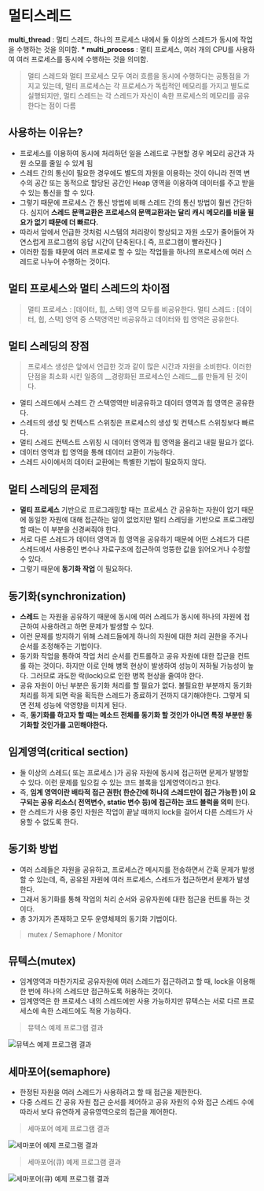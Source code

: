 멀티스레드
=============
__multi_thread__ : 멀티 스레드, 하나의 프로세스 내에서 둘 이상의 스레드가 동시에 작업을 수행하는 것을 의미함.
__* multi_process__ : 멀티 프로세스, 여러 개의 CPU를 사용하여 여러 프로세스를 동시에 수행하는 것을 의미함.
> 멀티 스레드와 멀티 프로세스 모두 여러 흐름을 동시에 수행하다는 공통점을 가지고 있는데, 멀티 프로세스는 각 프로세스가 독립적인 메모리를 가지고 별도로 실행되지만, 멀티 스레드는 각 스레드가 자신이 속한 프로세스의 메모리를 공유한다는 점이 다름

사용하는 이유는?
-----------------
- 프로세스를 이용하여 동시에 처리하던 일을 스레드로 구현할 경우 메모리 공간과 자원 소모를 줄일 수 있게 됨
- 스레드 간의 통신이 필요한 경우에도 별도의 자원을 이용하는 것이 아니라 전역 변수의 공간 또는 동적으로 할당된 공간인 Heap 영역을 이용하여 데이터를 주고 받을 수 있는 통신을 할 수 있다.
- 그렇기 때문에 프로세스 간 통신 방법에 비해 스레드 간의 통신 방법이 훨씬 간단하다. 심지어 __스레드 문맥교환은 프로세스의 문맥교환과는 달리 캐시 메모리를 비울 필요가 없기 때문에 더 빠르다.__
- 따라서 앞에서 언급한 것처럼 시스템의 처리량이 향상되고 자원 소모가 줄어들어 자연스럽게 프로그램의 응답 시간이 단축된다.[ 즉, 프로그램이 빨라진다 ]
- 이러한 점들 때문에 여러 프로세로 할 수 있는 작업들을 하나의 프로세스에 여러 스레드로 나누어 수행하는 것이다.

멀티 프로세스와 멀티 스레드의 차이점
----------------------------
> 멀티 프로세스 : [데이터, 힙, 스택] 영역 모두를 비공유한다.
> 멀티 스레드 : [데이터, 힙, 스택] 영역 중 스택영역만 비공유하고 데이터와 힙 영역은 공유한다.

멀티 스레딩의 장점
-------------------
> 프로세스 생성은 앞에서 언급한 것과 같이 많은 시간과 자원을 소비한다. 이러한 단점을 최소화 시킨 일종의 __경량화된 프로세스인 스레드__를 만들게 된 것이다.
- 멀티 스레드에서 스레드 간 스택영역만 비공유하고 데이터 영역과 힙 영역은 공유한다.
- 스레드의 생성 및 컨텍스트 스위칭은 프로세스의 생성 및 컨텍스트 스위칭보다 빠르다.
- 멀티 스레드 컨텍스트 스위칭 시 데이터 영역과 힙 영역을 올리고 내릴 필요가 없다.
- 데이터 영역과 힙 영역을 통해 데이터 교환이 가능하다.
- 스레드 사이에서의 데이터 교환에는 특별한 기법이 필요하지 않다.

멀티 스레딩의 문제점
-------------------
- __멀티 프로세스__ 기반으로 프로그래밍할 때는 프로세스 간 공유하는 자원이 없기 때문에 동일한 자원에 대해 접근하는 일이 없었지만 멀티 스레딩을 기반으로 프로그래밍할 때는 이 부분을 신경써줘야 한다.
- 서로 다른 스레드가 데이터 영역과 힙 영역을 공유하기 때문에 어떤 스레드가 다른 스레드에서 사용중인 변수나 자료구조에 접근하여 엉뚱한 값을 읽어오거나 수정할 수 있다.
- 그렇기 때문에 __동기화 작업__ 이 필요하다.

동기화(synchronization)
-----------------
- __스레드__ 는 자원을 공유하기 때문에 동시에 여러 스레드가 동시에 하나의 자원에 접근하여 사용하려고 하면 문제가 발생할 수 있다.
- 이런 문제를 방지하기 위해 스레드들에게 하나의 자원에 대한 처리 권한을 주거나 순서를 조정해주는 기법이다.
- 동기화 작업을 통하여 작업 처리 순서를 컨트롤하고 공유 자원에 대한 잡근을 컨트롤 하는 것이다. 하지만 이로 인해 병목 현상이 발생하여 성능이 저하될 가능성이 높다. 그러므로 과도한 락(lock)으로 인한 병목 현상을 줄여야 한다.
- 공유 자원이 아닌 부분은 동기화 처리를 할 필요가 없다. 불필요한 부분까지 동기화 처리를 하게 되면 락을 획득한 스레드가 종료하기 전까지 대기해야한다. 그렇게 되면 전체 성능에 악영향을 미치게 된다.
- 즉, __동기화를 하고자 할 때는 메소드 전체를 동기화 할 것인가 아니면 특정 부분만 동기화할 것인가를 고민해야한다.__

임계영역(critical section)
--------------------------
- 둘 이상의 스레드( 또는 프로세스 )가 공유 자원에 동시에 접근하면 문제가 발행할 수 있다. 이런 문제를 일으킬 수 있는 코드 블록을 임계영역이라고 한다.
- 즉, __임계 영역이란 배타적 접근 권한( 한순간에 하나의 스레드만이 접근 가능한 )이 요구되는 공유 리소스( 전역변수, static 변수 등)에 접근하는 코드 블럭을 의미__ 한다.
- 한 스레드가 사용 중인 자원은 작업이 끝날 때까지 lock을 걸어서 다른 스레드가 사용할 수 없도록 한다.

동기화 방법
--------------------
- 여러 스레들은 자원을 공유하고, 프로세스간 메시지를 전송하면서 간혹 문제가 발생할 수 있는데, 즉, 공유된 자원에 여러 프로세스, 스레드가 접근하면서 문제가 발생한다.
- 그래서 동기화를 통해 작업의 처리 순서와 공유자원에 대한 접근을 컨트롤 하는 것이다.
- 총 3가지가 존재하고 모두 운영체제의 동기화 기법이다.
> mutex / Semaphore / Monitor

뮤텍스(mutex)
--------------------
- 임계영역과 마찬가지로 공유자원에 여러 스레드가 접근하려고 할 때, lock을 이용해 한 번에 하나의 스레드만 접근하도록 허용하는 것이다.
- 임계영역은 한 프로세스 내의 스레드에만 사용 가능하지만 뮤텍스는 서로 다르 프로세스에 속한 스레드에도 적용 가능하다.

> 뮤텍스 예제 프로그램 결과

![뮤텍스 예제 프로그램 결과](https://user-images.githubusercontent.com/28287323/115253624-84ffeb80-a167-11eb-9ea3-29da3f6569af.png)


세마포어(semaphore)
-------------------
- 한정된 자원을 여러 스레드가 사용하려고 할 때 접근을 제한한다.
- 다중 스레드 간 공유 자원 접근 순서를 제어하고 공유 자원의 수와 접근 스레드 수에 따라서 보다 유연하게 공유영역으로의 접근을 제어한다.

> 세마포어 예제 프로그램 결과

![세마포어 예제 프로그램 결과]( https://user-images.githubusercontent.com/28287323/115254444-50406400-a168-11eb-8ed1-16de778e389d.png )

> 세마포어(큐) 예제 프로그램 결과

![세마포어(큐) 예제 프로그램 결과](https://user-images.githubusercontent.com/28287323/115254579-71a15000-a168-11eb-96a0-6dbe4bcd87a3.png)
